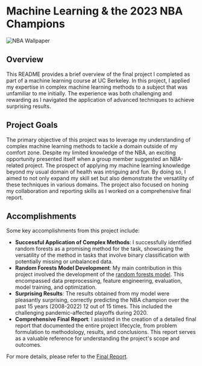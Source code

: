 # Machine Learning & the 2023 NBA Champions
![NBA Wallpaper](https://wallpapers.com/images/hd/aesthetic-nba-ba4w0pe75y02ux5q.jpg)

## Overview
This README provides a brief overview of the final project I completed as part of a machine learning course at UC Berkeley. In this project, I applied my expertise in complex machine learning methods to a subject that was unfamiliar to me initially. The experience was both challenging and rewarding as I navigated the application of advanced techniques to achieve surprising results.

## Project Goals
The primary objective of this project was to leverage my understanding of complex machine learning methods to tackle a domain outside of my comfort zone. Despite my limited knowledge of the NBA, an exciting opportunity presented itself when a group member suggested an NBA-related project. The prospect of applying my machine learning knowledge beyond my usual domain of health was intriguing and fun. By doing so, I aimed to not only expand my skill set but also demonstrate the versatility of these techniques in various domains. The project also focused on honing my collaboration and reporting skills as I worked on a comprehensive final report.

## Accomplishments

Some key accomplishments from this project include:
- **Successful Application of Complex Methods**: I successfully identified random forests as a promising method for the task, showcasing the versatility of the method in tasks that involve binary classification with potentially missing or unbalanced data.
- **Random Forests Model Development**: My main contribution in this project involved the development of the [random forests model](https://github.com/jhwang0703/ml_and_nba/blob/main/random_forest_model.ipynb). This encompassed data preprocessing, feature engineering, evaluation, model training, and optimization.
- **Surprising Results**: The results obtained from my model were pleasantly surprising, correctly predicting the NBA champion over the past 15 years (2008-2022) 12 out of 15 times. This included the challenging pandemic-affected playoffs during 2020.
- **Comprehensive Final Report**: I assisted in the creation of a detailed final report that documented the entire project lifecycle, from problem formulation to methodology, results, and conclusions. This report serves as a valuable reference for understanding the project's scope and outcomes.

For more details, please refer to the [Final Report](https://github.com/jhwang0703/ml_and_nba/blob/main/final_report.pdf).
